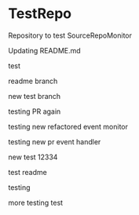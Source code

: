 # TestRepo
Repository to test SourceRepoMonitor

Updating README.md

test

readme branch

new test branch

testing PR again

testing new refactored event monitor


testing new pr event handler

new
 test
12334

test readme

testing

more testing
test
